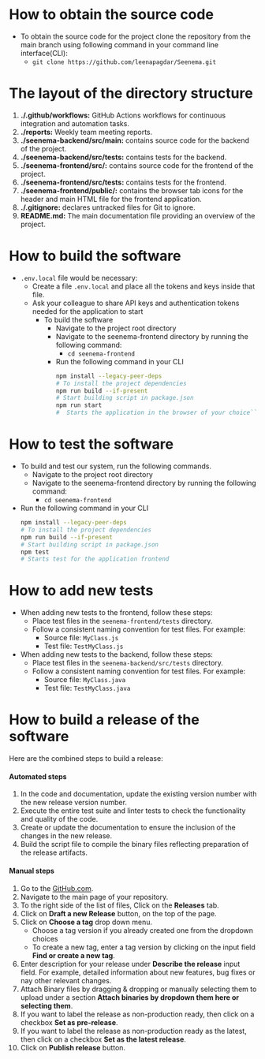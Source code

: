 # How to obtain the source code
* To obtain the source code for the project clone the repository from the main branch using following command in your command line interface(CLI):
  * `git clone https://github.com/leenapagdar/Seenema.git`


# The layout of the directory structure
1. **./.github/workflows:** GitHub Actions workflows for continuous integration and automation tasks.
1. **./reports:** Weekly team meeting reports.
1. **./seenema-backend/src/main:** contains source code for the backend of the project.
1. **./seenema-backend/src/tests:** contains tests for the backend.
1. **./seenema-frontend/src/:** contains source code for the frontend of the project.
1. **./seenema-frontend/src/tests:** contains tests for the frontend.
1. **./seenema-frontend/public/:** contains the browser tab icons for the header and main HTML file for the frontend application.
1. **./.gitignore:** declares untracked files for Git to ignore.
1. **README.md:** The main documentation file providing an overview of the project.

# How to build the software
* `.env.local` file would be necessary:
  * Create a file `.env.local` and place all the tokens and keys inside that file.
  * Ask your colleague to share API keys and authentication tokens needed for the application to start
    * To build the software
      * Navigate to the project root directory
      * Navigate to the seenema-frontend directory by running the following command:
        * `cd seenema-frontend`
      * Run the following command in your CLI
        ```bash
        npm install --legacy-peer-deps
        # To install the project dependencies
        npm run build --if-present
        # Start building script in package.json
        npm run start
        #  Starts the application in the browser of your choice```

# How to test the software
* To build and test our system, run the following commands.
  * Navigate to the project root directory
  * Navigate to the seenema-frontend directory by running the following command:
    * `cd seenema-frontend`
* Run the following command in your CLI
   ```bash
  npm install --legacy-peer-deps
  # To install the project dependencies
  npm run build --if-present
  # Start building script in package.json
  npm test
  # Starts test for the application frontend
  ```

# How to add new tests
* When adding new tests to the frontend, follow these steps:
  * Place test files in the `seenema-frontend/tests` directory.
  * Follow a consistent naming convention for test files. For example:
    * Source file: `MyClass.js`
    * Test file: `TestMyClass.js`
* When adding new tests to the backend, follow these steps:
  * Place test files in the `seenema-backend/src/tests` directory.
  * Follow a consistent naming convention for test files. For example:
    * Source file: `MyClass.java`
    * Test file: `TestMyClass.java`

# How to build a release of the software
Here are the combined steps to build a release:

#### Automated steps

1. In the code and documentation, update the existing version number with the new release version number.
1. Execute the entire test suite and linter tests to check the functionality and quality of the code.
1. Create or update the documentation to ensure the inclusion of the changes in the new release.
1. Build the script file to compile the binary files reflecting preparation of the release artifacts.

#### Manual steps

1. Go to the [GitHub.com](https://github.com/).
1. Navigate to the main page of your repository. 
1. To the right side of the list of files, Click on the **Releases** tab.
1. Click on **Draft a new Release** button, on the top of the page.
1. Click on **Choose a tag** drop down menu. 
   * Choose a tag version if you already created one from the dropdown choices
   * To create a new tag, enter a tag version by clicking on the input field **Find or create a new tag**. 
1. Enter description for your release under **Describe the release** input field.
For example, detailed information about new features, bug fixes or nay other relevant changes.
1. Attach Binary files by dragging & dropping or manually selecting them to upload under a section 
**Attach binaries by dropdown them here or selecting them**. 
1. If you want to label the release as non-production ready, then click on a checkbox **Set as pre-release**. 
1. If you want to label the release as non-production ready as the latest, then click on a checkbox 
**Set as the latest release**. 
1. Click on **Publish release** button.